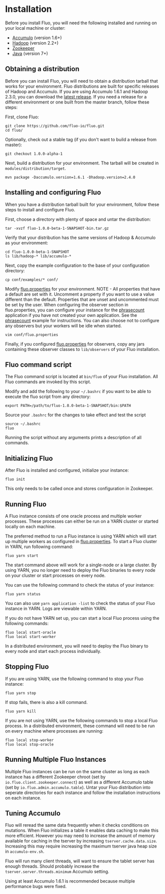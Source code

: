 <!---
Copyright 2014 Fluo authors (see AUTHORS)

Licensed under the Apache License, Version 2.0 (the "License");
you may not use this file except in compliance with the License.
You may obtain a copy of the License at

    http://www.apache.org/licenses/LICENSE-2.0

Unless required by applicable law or agreed to in writing, software
distributed under the License is distributed on an "AS IS" BASIS,
WITHOUT WARRANTIES OR CONDITIONS OF ANY KIND, either express or implied.
See the License for the specific language governing permissions and
limitations under the License.
-->

Installation
============

Before you install Fluo, you will need the following installed and running on
your local machine or cluster:

* [Accumulo][Accumulo] (version 1.6+)
* [Hadoop][Hadoop] (version 2.2+)
* [Zookeeper]
* [Java][Java] (version 7+)

Obtaining a distribution
------------------------

Before you can install Fluo, you will need to obtain a distribution tarball that
works for your environment. Fluo distributions are built for specific releases
of Hadoop and Accumulo. If you are using Accumulo 1.6.1 and Hadoop 2.3.0,
you can download the [latest release][release].  If you need a release for a
different environment or one built from the master branch, follow these steps:

First, clone Fluo:
```
git clone https://github.com/fluo-io/fluo.git
cd fluo/
```

Optionally, check out a stable tag (if you don't want to build a release from master):
```
git checkout 1.0.0-alpha-1
```

Next, build a distribution for your environment. The tarball will be created in 
`modules/distribution/target`.
```
mvn package -Daccumulo.version=1.6.1 -Dhadoop.version=2.4.0
```

Installing and configuring Fluo
-------------------------------

When you have a distribution tarball built for your environment, follow these steps
to install and configure Fluo.

First, choose a directory with plenty of space and untar the distribution:
```
tar -xvzf fluo-1.0.0-beta-1-SNAPSHOT-bin.tar.gz
```

Verify that your distribution has the same versions of Hadoop & Accumulo as your environment:
```
cd fluo-1.0.0-beta-1-SNAPSHOT
ls lib/hadoop-* lib/accumulo-*
```

Next, copy the example configuration to the base of your configuration directory:
```
cp conf/examples/* conf/
```

Modify [fluo.properties] for your environment. NOTE - All properties that have a 
default are set with it.  Uncomment a property if you want to use a value different 
than the default.  Properties that are unset and uncommented must be set by the user.
When configuring the observer section in fluo.properties, you can configure your instance
for the [phrasecount] application if you have not created your own application. See
the [phrasecount] example for instructions. You can also choose not to configure any
observers but your workers will be idle when started.
```
vim conf/fluo.properties
```

Finally, if you configured [fluo.properties] for observers, copy any jars containing these
observer classes to `lib/observers` of your Fluo installation.

Fluo command script
-------------------

The Fluo command script is located at `bin/fluo` of your Fluo installation.  All Fluo
commands are invoked by this script.  

Modify and add the following to your `~/.bashrc` if you want to be able to execute the
fluo script from any directory:
```
export PATH=/path/to/fluo-1.0.0-beta-1-SNAPSHOT/bin:$PATH
```

Source your `.bashrc` for the changes to take effect and test the script
```
source ~/.bashrc
fluo
```
Running the script without any arguments prints a description of all commands.

Initializing Fluo
-----------------

After Fluo is installed and configured, initialize your instance:
```
fluo init
```
This only needs to be called once and stores configuration in Zookeeper.

Running Fluo
------------

A Fluo instance consists of one oracle process and multiple worker processes.
These processes can either be run on a YARN cluster or started locally on each
machine.

The preferred method to run a Fluo instance is using YARN which will start
up multiple workers as configured in [fluo.properties].  To start a Fluo cluster 
in YARN, run following command:
```
fluo yarn start
```

The start command above will work for a single-node or a large cluster.  By
using YARN, you no longer need to deploy the Fluo binaries to every node on your
cluster or start processes on every node.

You can use the following command to check the status of your instance:
```
fluo yarn status
```
You can also use `yarn application -list` to check the status of your Fluo instance
in YARN.  Logs are viewable within YARN.  

If you do not have YARN set up, you can start a local Fluo process using
the following commands:
```
fluo local start-oracle
fluo local start-worker
```

In a distributed environment, you will need to deploy the Fluo binary to 
every node and start each process individually.

Stopping Fluo
-------------

If you are using YARN, use the following command to stop your Fluo instance:
```
fluo yarn stop
```
If stop fails, there is also a kill command.
```
fluo yarn kill
```

If you are not using YARN, use the following commands to stop a local Fluo
process.  In a distributed environment, these command will need to be run
on every machine where processes are running:
```
fluo local stop-worker
fluo local stop-oracle
```

Running Multiple Fluo Instances
-------------------------------

Multiple Fluo instances can be run on the same cluster as long as each instance
has a different Zookeeper chroot (set by `io.fluo.client.zookeeper.connect`) as
well as a different Accumulo table (set by `io.fluo.admin.accumulo.table`). Untar
your Fluo distribution into seperate directories for each instance and follow the
installation instructions on each instance.

Tuning Accumulo
---------------

Fluo will reread the same data frequently when it checks conditions on
mutations.   When Fluo initializes a table it enables data caching to make
this more efficient.  However you may need to increase the amount of memory
available for caching in the tserver by increasing `tserver.cache.data.size`.
Increasing this may require increasing the maximum tserver java heap size in
`accumulo-env.sh`.  

Fluo will run many client threads, will want to ensure the tablet server
has enough threads.  Should probably increase the
`tserver.server.threads.minimum` Accumulo setting.

Using at least Accumulo 1.6.1 is recommended because multiple performance bugs
were fixed.

[Accumulo]: https://accumulo.apache.org/
[Hadoop]: http://hadoop.apache.org/
[Zookeeper]: http://zookeeper.apache.org/
[Java]: https://www.oracle.com/java/index.html
[release]: https://github.com/fluo-io/fluo/releases
[phrasecount]: https://github.com/fluo-io/phrasecount
[fluo.properties]: modules/distribution/src/main/config/fluo.properties
